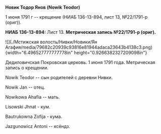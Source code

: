 **Новик Тодор Янов (Nowik Teodor)**

1 июня 1791 г -- крещение (НИАБ 136-13-894, лист 13, №22/1791-р (ориг)).

**НИАБ 136-13-894:** Лист 13. **Метрическая запись №22/1791-р (ориг).**

![](./Мстижская волость/Нивки/Новики/Ян Агафия/media/79682c20939c93816e81944adaca23643b4138c3.png){width="6.496527777777778in"
height="0.9266382327209098in"}

Дедиловичская Покровская церковь. 1 июня 1791 года. Метрическая запись о
крещении.

Nowik Teodor -- сын родителей с деревни Нивки.

Nowik Jan -- отец.

Nowikowa Ahafia -- мать.

Lisowski Jhnat - кум.

Bautrukowna Zofija - кума.

Jazgunowicz Antoni -- ксёндз.
